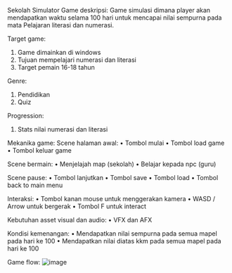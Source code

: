 Sekolah Simulator
Game deskripsi:
	Game simulasi dimana player akan mendapatkan waktu selama 100 hari untuk mencapai nilai sempurna pada mata Pelajaran literasi dan numerasi.

Target game:
1.	Game dimainkan di windows
2.	Tujuan mempelajari numerasi dan literasi
3.	Target pemain 16-18 tahun

Genre:
1.	Pendidikan
2.	Quiz

Progression:
1.	Stats nilai numerasi dan literasi

Mekanika game:
Scene halaman awal:
•	Tombol mulai
•	Tombol load game
•	Tombol keluar game

Scene bermain:
•	Menjelajah map (sekolah)
•	Belajar kepada npc (guru)

Scene pause:
•	Tombol lanjutkan
•	Tombol save
•	Tombol load
•	Tombol back to main menu

Interaksi:
•	Tombol kanan mouse untuk menggerakan kamera
•	WASD / Arrow untuk bergerak
•	Tombol F untuk interact


Kebutuhan asset visual dan audio:
•	VFX dan AFX

Kondisi kemenangan:
•	Mendapatkan nilai sempurna pada semua mapel pada hari ke 100
•	Mendapatkan nilai diatas kkm pada semua mapel pada hari ke 100

Game flow:
![image](https://github.com/ZonRyu/Project-Work-Simulasi_Sekolah/assets/91313253/144b1d47-969e-4568-8f32-bf5ea193ca77)
